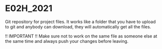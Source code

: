 # E02H_2021
Git repository for project files.
It works like a folder that you have to upload to git and anybody can download, they will automatically get all the files.

   !! IMPORTANT !! 
Make sure not to work on the same file as someone else at the same time and always push your changes before leaving.
